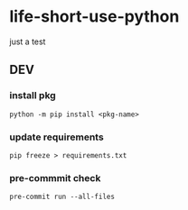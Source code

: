 life-short-use-python
==========

just a test

## DEV
### install pkg
```shell
python -m pip install <pkg-name>
````

### update requirements
```shell
pip freeze > requirements.txt
```

### pre-commmit check
```shell
pre-commit run --all-files
```
